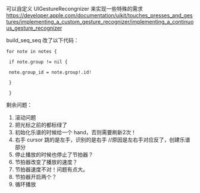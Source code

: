 可以自定义 UIGestureRecongnizer 来实现一些特殊的需求
https://developer.apple.com/documentation/uikit/touches_presses_and_gestures/implementing_a_custom_gesture_recognizer/implementing_a_continuous_gesture_recognizer

build_seq_seq
改了以下代码：
```
for note in notes {

 if note.group != nil {

 note.group_id = note.group!.id!

 }

 }
```

剩余问题：
1. 滚动问题
2. 把光标之前的都标绿了
3. 初始化乐谱的时候给一个 hand，否则需要刷新2次！
4. 右手 cursor 跳的是左手，识别的是右手 //原因是左右手对应反了，创建乐谱部分
5. 停止播放的时候也停止了节拍器？
6. 节拍器改变了播放的速度？
7. 节拍器速度不对！问题有点大。
8. 节拍器开启两个？
9. 循环播放